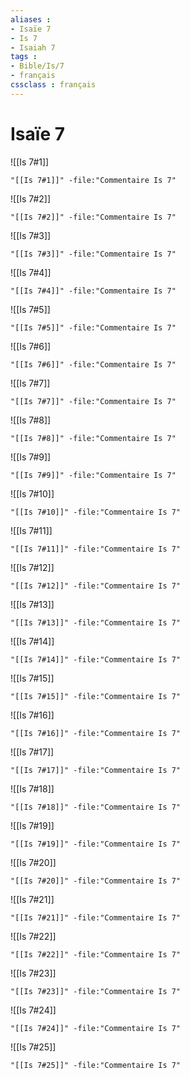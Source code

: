 ```yaml
---
aliases : 
- Isaïe 7
- Is 7
- Isaiah 7
tags : 
- Bible/Is/7
- français
cssclass : français
---
```


# Isaïe 7

![[Is 7#1]]

```query
"[[Is 7#1]]" -file:"Commentaire Is 7"
```

![[Is 7#2]]

```query
"[[Is 7#2]]" -file:"Commentaire Is 7"
```

![[Is 7#3]]

```query
"[[Is 7#3]]" -file:"Commentaire Is 7"
```

![[Is 7#4]]

```query
"[[Is 7#4]]" -file:"Commentaire Is 7"
```

![[Is 7#5]]

```query
"[[Is 7#5]]" -file:"Commentaire Is 7"
```

![[Is 7#6]]

```query
"[[Is 7#6]]" -file:"Commentaire Is 7"
```

![[Is 7#7]]

```query
"[[Is 7#7]]" -file:"Commentaire Is 7"
```

![[Is 7#8]]

```query
"[[Is 7#8]]" -file:"Commentaire Is 7"
```

![[Is 7#9]]

```query
"[[Is 7#9]]" -file:"Commentaire Is 7"
```

![[Is 7#10]]

```query
"[[Is 7#10]]" -file:"Commentaire Is 7"
```

![[Is 7#11]]

```query
"[[Is 7#11]]" -file:"Commentaire Is 7"
```

![[Is 7#12]]

```query
"[[Is 7#12]]" -file:"Commentaire Is 7"
```

![[Is 7#13]]

```query
"[[Is 7#13]]" -file:"Commentaire Is 7"
```

![[Is 7#14]]

```query
"[[Is 7#14]]" -file:"Commentaire Is 7"
```

![[Is 7#15]]

```query
"[[Is 7#15]]" -file:"Commentaire Is 7"
```

![[Is 7#16]]

```query
"[[Is 7#16]]" -file:"Commentaire Is 7"
```

![[Is 7#17]]

```query
"[[Is 7#17]]" -file:"Commentaire Is 7"
```

![[Is 7#18]]

```query
"[[Is 7#18]]" -file:"Commentaire Is 7"
```

![[Is 7#19]]

```query
"[[Is 7#19]]" -file:"Commentaire Is 7"
```

![[Is 7#20]]

```query
"[[Is 7#20]]" -file:"Commentaire Is 7"
```

![[Is 7#21]]

```query
"[[Is 7#21]]" -file:"Commentaire Is 7"
```

![[Is 7#22]]

```query
"[[Is 7#22]]" -file:"Commentaire Is 7"
```

![[Is 7#23]]

```query
"[[Is 7#23]]" -file:"Commentaire Is 7"
```

![[Is 7#24]]

```query
"[[Is 7#24]]" -file:"Commentaire Is 7"
```

![[Is 7#25]]

```query
"[[Is 7#25]]" -file:"Commentaire Is 7"
```


